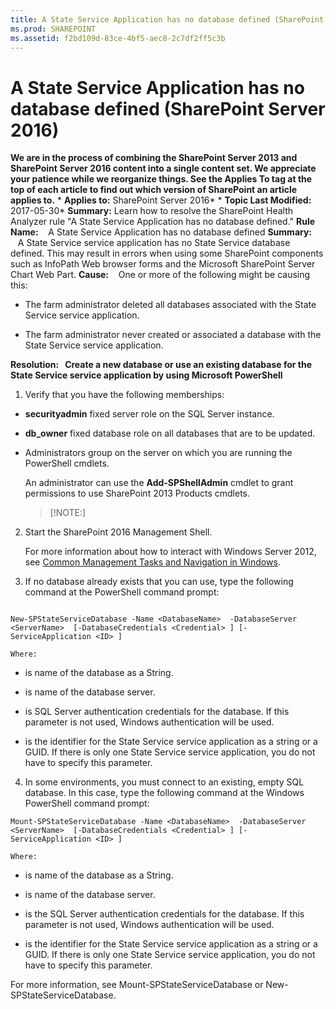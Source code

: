 ```yaml
---
title: A State Service Application has no database defined (SharePoint Server 2016)
ms.prod: SHAREPOINT
ms.assetid: f2bd109d-83ce-4bf5-aec8-2c7df2ff5c3b
---
```



# A State Service Application has no database defined (SharePoint Server 2016)
 **We are in the process of combining the SharePoint Server 2013 and SharePoint Server 2016 content into a single content set. We appreciate your patience while we reorganize things. See the Applies To tag at the top of each article to find out which version of SharePoint an article applies to.** * **Applies to:** SharePoint Server 2016*  * **Topic Last Modified:** 2017-05-30* **Summary:** Learn how to resolve the SharePoint Health Analyzer rule "A State Service Application has no database defined." **Rule Name:**    A State Service Application has no database defined **Summary:**    A State Service service application has no State Service database defined. This may result in errors when using some SharePoint components such as InfoPath Web browser forms and the Microsoft SharePoint Server Chart Web Part. **Cause:**    One or more of the following might be causing this:
- The farm administrator deleted all databases associated with the State Service service application.
    
  
- The farm administrator never created or associated a database with the State Service service application.
    
  
 **Resolution:   Create a new database or use an existing database for the State Service service application by using Microsoft PowerShell**
1. Verify that you have the following memberships:
    
  - **securityadmin** fixed server role on the SQL Server instance.
    
  
  - **db_owner** fixed database role on all databases that are to be updated.
    
  
  - Administrators group on the server on which you are running the PowerShell cmdlets.
    
  

    An administrator can use the **Add-SPShellAdmin** cmdlet to grant permissions to use SharePoint 2013 Products cmdlets.
    
    > [!NOTE:]
      
2. Start the SharePoint 2016 Management Shell.
    
    For more information about how to interact with Windows Server 2012, see  [Common Management Tasks and Navigation in Windows](http://go.microsoft.com/fwlink/?LinkID=715712&amp;clcid=0x409).
    
  
3. If no database already exists that you can use, type the following command at the PowerShell command prompt:
    
  ```
  
New-SPStateServiceDatabase -Name <DatabaseName>  -DatabaseServer <ServerName>  [-DatabaseCredentials <Credential> ] [-ServiceApplication <ID> ]
  ```


    Where:
    
  -  *<DatabaseName>*  is name of the database as a String.
    
  
  -  *<ServerName>*  is name of the database server.
    
  
  -  *<Credential>*  is SQL Server authentication credentials for the database. If this parameter is not used, Windows authentication will be used.
    
  
  -  *<ID>*  is the identifier for the State Service service application as a string or a GUID. If there is only one State Service service application, you do not have to specify this parameter.
    
  
4. In some environments, you must connect to an existing, empty SQL database. In this case, type the following command at the Windows PowerShell command prompt:
    
  ```
  Mount-SPStateServiceDatabase -Name <DatabaseName>  -DatabaseServer <ServerName>  [-DatabaseCredentials <Credential> ] [-ServiceApplication <ID> ]
  ```


    Where:
    
  -  *<DatabaseNname>*  is name of the database as a String.
    
  
  -  *<ServerName>*  is name of the database server.
    
  
  -  *<Credential>*  is the SQL Server authentication credentials for the database. If this parameter is not used, Windows authentication will be used.
    
  
  -  *<ID>*  is the identifier for the State Service service application as a string or a GUID. If there is only one State Service service application, you do not have to specify this parameter.
    
  
For more information, see Mount-SPStateServiceDatabase or New-SPStateServiceDatabase. 

